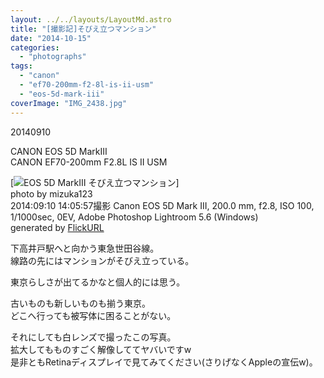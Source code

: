 ```yaml
---
layout: ../../layouts/LayoutMd.astro
title: "[撮影記]そびえ立つマンション"
date: "2014-10-15"
categories: 
  - "photographs"
tags: 
  - "canon"
  - "ef70-200mm-f2-8l-is-ii-usm"
  - "eos-5d-mark-iii"
coverImage: "IMG_2438.jpg"
---
```


20140910

CANON EOS 5D MarkⅢ  
CANON EF70-200mm F2.8L IS II USM

[![EOS 5D MarkⅢ そびえ立つマンション](/archive/images/15009932797_1d60fbe46c_b.jpg)]  
photo by mizuka123  
2014:09:10 14:05:57撮影 Canon EOS 5D Mark III, 200.0 mm, f2.8, ISO 100, 1/1000sec, 0EV, Adobe Photoshop Lightroom 5.6 (Windows)  
generated by [FlickURL](https://itunes.apple.com/jp/app/flickurl/id817330241?mt=8)

下高井戸駅へと向かう東急世田谷線。  
線路の先にはマンションがそびえ立っている。

東京らしさが出てるかなと個人的には思う。

古いものも新しいものも揃う東京。  
どこへ行っても被写体に困ることがない。

それにしても白レンズで撮ったこの写真。  
拡大してもものすごく解像しててヤバいですw  
是非ともRetinaディスプレイで見てみてください(さりげなくAppleの宣伝w)。
